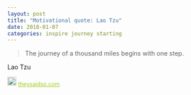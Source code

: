 ```yaml
---
layout: post
title: "Motivational quote: Lao Tzu"
date: 2018-01-07
categories: inspire journey starting
---
```

> The journey of a thousand miles begins with one step.

Lao Tzu

<span style="z-index:50;font-size:0.9em;"><img src="https://theysaidso.com/branding/theysaidso.png" height="20" width="20" alt="theysaidso.com"/><a href="https://theysaidso.com" title="Powered by quotes from theysaidso.com" style="color: #9fcc25; margin-left: 4px; vertical-align: middle;">theysaidso.com</a></span>
